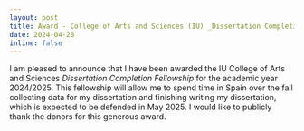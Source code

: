 ```yaml
---
layout: post
title: Award - College of Arts and Sciences (IU) _Dissertation Completion Fellowship_
date: 2024-04-28
inline: false
---
```


I am pleased to announce that I have been awarded the IU College of Arts and Sciences _Dissertation Completion Fellowship_ for the academic year 2024/2025. This fellowship will allow me to spend time in Spain over the fall collecting data for my dissertation and finishing writing my dissertation, which is expected to be defended in May 2025. I would like to publicly thank the donors for this generous award.